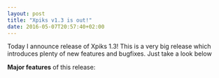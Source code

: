 ```yaml
---
layout: post
title: "Xpiks v1.3 is out!"
date: 2016-05-07T20:57:40+02:00
---
```


Today I announce release of Xpiks 1.3! This is a very big release which introduces plenty of new features and bugfixes. Just take a look below

**Major features** of this release:
